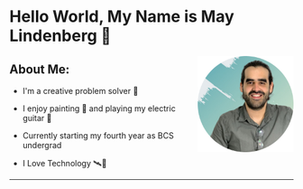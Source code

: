 # Hello World, My Name is May Lindenberg 👋



<a href="[https://www.linkedin.com/in/may-lindenberg-a58b401ab](https://media.licdn.com/dms/image/v2/D4D35AQE1oF9TYT0k5A/profile-framedphoto-shrink_400_400/profile-framedphoto-shrink_400_400/0/1725009222460?e=1728590400&v=beta&t=hFzZGbnqS_DNPRXNPWkd2FTQeTYq2ur2ikWXzmuR47Q)/"><img src="Profile.svg" align="right" height="170" width="170"></a>



## __About Me:__
  
  - I'm a creative problem solver 🧩
  
  - I enjoy painting 🎨 and playing my electric guitar 🎸
  
  - Currently starting my fourth year as BCS undergrad
  
  - I Love Technology 🛰🚀
  
  
---

<!--
**CheesiePy/CheesiePy** is a ✨ _special_ ✨ repository because its `README.md` (this file) appears on your GitHub profile.

Here are some ideas to get you started:

- 🔭 I’m currently working on ... V
- 🌱 I’m currently learning ...
- 👯 I’m looking to collaborate on ...
- 🤔 I’m looking for help with ...
- 💬 Ask me about ...
- 📫 How to reach me: ...
- 😄 Pronouns: ...
- ⚡ Fun fact: ...
-->




